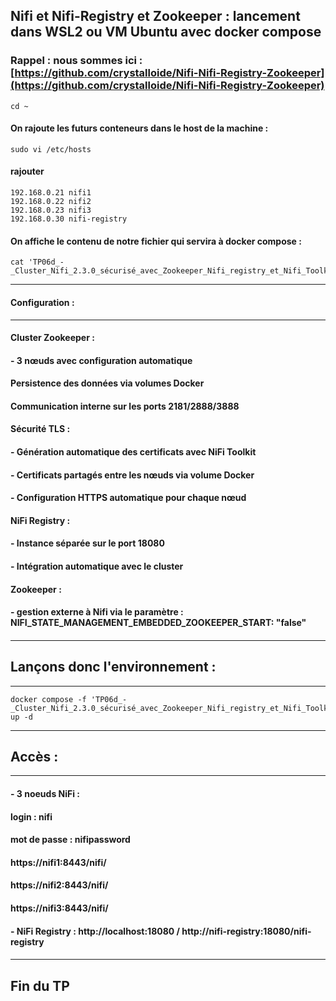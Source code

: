 ## Nifi et Nifi-Registry et Zookeeper :  lancement dans WSL2 ou VM Ubuntu avec docker compose

### Rappel : nous sommes ici : [https://github.com/crystalloide/Nifi-Nifi-Registry-Zookeeper](https://github.com/crystalloide/Nifi-Nifi-Registry-Zookeeper)

    cd ~

#### On rajoute les futurs conteneurs dans le host de la machine : 
    sudo vi /etc/hosts

#### rajouter 
    192.168.0.21 nifi1
    192.168.0.22 nifi2
    192.168.0.23 nifi3
    192.168.0.30 nifi-registry

#### On affiche le contenu de notre fichier qui servira à docker compose :
    cat 'TP06d_-_Cluster_Nifi_2.3.0_sécurisé_avec_Zookeeper_Nifi_registry_et_Nifi_Toolkit_dans_docker_compose.yml'

______________________________________________________________
#### Configuration :
______________________________________________________________	
####
#### Cluster Zookeeper :
#### - 3 nœuds avec configuration automatique
#### 
#### Persistence des données via volumes Docker
#### 
#### Communication interne sur les ports 2181/2888/3888
#### 
#### Sécurité TLS :
#### - Génération automatique des certificats avec NiFi Toolkit
#### - Certificats partagés entre les nœuds via volume Docker
#### - Configuration HTTPS automatique pour chaque nœud
#### 
#### NiFi Registry :
#### - Instance séparée sur le port 18080
#### - Intégration automatique avec le cluster
#### 
#### Zookeeper : 
#### - gestion externe à Nifi via le paramètre : NIFI_STATE_MANAGEMENT_EMBEDDED_ZOOKEEPER_START: "false"
#### 


______________________________________________________________	
## Lançons donc l'environnement :
______________________________________________________________	
    docker compose -f 'TP06d_-_Cluster_Nifi_2.3.0_sécurisé_avec_Zookeeper_Nifi_registry_et_Nifi_Toolkit_dans_docker_compose.yml' up -d

______________________________________________________________	
## Accès :
______________________________________________________________	
####  - 3 noeuds NiFi :  
#### 					login : 		nifi
#### 					mot de passe : 	nifipassword
#### 
####  					https://nifi1:8443/nifi/
####  					https://nifi2:8443/nifi/
#### 					https://nifi3:8443/nifi/
#### 
#### 
####  - NiFi Registry : http://localhost:18080  / http://nifi-registry:18080/nifi-registry
#### 
______________________________________________________________	

## Fin du TP
